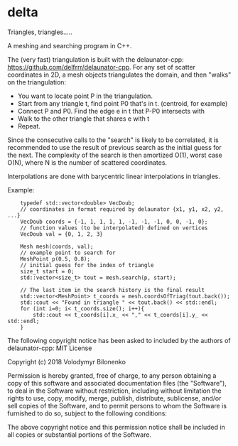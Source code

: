 # delta
Triangles, triangles.....

A meshing and searching program in C++. 

The (very fast) triangulation is built with the delaunator-cpp:
https://github.com/delfrrr/delaunator-cpp.
For any set of scatter coordinates in 2D, a mesh objects triangulates the 
domain, and then "walks" on the triangulation:

  - You want to locate point P in the triangulation.
  - Start from any triangle t, find point P0 that's in t. (centroid, for example)
  - Connect P and P0. Find the edge e in t that P-P0 intersects with
  - Walk to the other triangle that shares e with t
  - Repeat.

Since the consecutive calls to the "search" is likely to be correlated, it is 
recommended to use the result of previous search as the initial guess for the 
next. The complexity of the search is then amortized O(1), worst case O(N), 
where N is the number of scattered coordinates.

Interpolations are done with barycentric linear interpolations in triangles.

Example:
```
    typedef std::vector<double> VecDoub;
    // coordinates in format required by delaunator {x1, y1, x2, y2, ...}
    VecDoub coords = {-1, 1, 1, 1, 1, -1, -1, -1, 0, 0, -1, 0};
    // function values (to be interpolated) defined on vertices
    VecDoub val = {0, 1, 2, 3}

    Mesh mesh(coords, val);
    // example point to search for
    MeshPoint p(0.5, 0.8);
    // initial guess for the index of triangle
    size_t start = 0;
    std::vector<size_t> tout = mesh.search(p, start);
    
    // The last item in the search history is the final result
    std::vector<MeshPoint> t_coords = mesh.coordsOfTriag(tout.back());
    std::cout << "Found in triangle " << tout.back() << std::endl;
    for (int i=0; i< t_coords.size(); i++){
        std::cout << t_coords[i].x_ << "," << t_coords[i].y_ << std::endl;
    }
```

The following copyright notice has been asked to included by the authors of 
delaunator-cpp:
MIT License

Copyright (c) 2018 Volodymyr Bilonenko

Permission is hereby granted, free of charge, to any person obtaining a copy
of this software and associated documentation files (the "Software"), to deal
in the Software without restriction, including without limitation the rights
to use, copy, modify, merge, publish, distribute, sublicense, and/or sell
copies of the Software, and to permit persons to whom the Software is
furnished to do so, subject to the following conditions:

The above copyright notice and this permission notice shall be included in all
copies or substantial portions of the Software.
